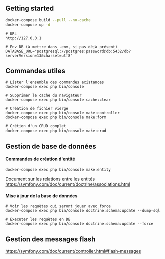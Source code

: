 ## Getting started

```bash
docker-compose build --pull --no-cache
docker-compose up -d
```

```
# URL
http://127.0.0.1

# Env DB (à mettre dans .env, si pas déjà présent)
DATABASE_URL="postgresql://postgres:password@db:5432/db?serverVersion=13&charset=utf8"
```

## Commandes utiles
```
# Lister l'ensemble des commandes existances 
docker-compose exec php bin/console

# Supprimer le cache du navigateur
docker-compose exec php bin/console cache:clear

# Création de fichier vierge
docker-compose exec php bin/console make:controller
docker-compose exec php bin/console make:form

# Crétion d'un CRUD complet
docker-compose exec php bin/console make:crud
```

## Gestion de base de données

#### Commandes de création d'entité
```
docker-compose exec php bin/console make:entity
```
Document sur les relations entre les entités
https://symfony.com/doc/current/doctrine/associations.html

#### Mise à jour de la base de données
```
# Voir les requètes qui seront jouer avec force
docker-compose exec php bin/console doctrine:schema:update --dump-sql

# Executer les requètes en DB
docker-compose exec php bin/console doctrine:schema:update --force
```

## Gestion des messages flash
https://symfony.com/doc/current/controller.html#flash-messages

